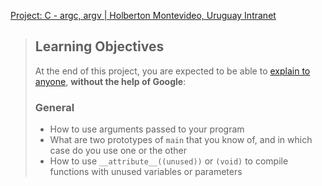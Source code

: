 [Project: C - argc, argv | Holberton Montevideo, Uruguay Intranet](https://intranet.hbtn.io/projects/2160#quiz-completed)

> ## Learning Objectives
> 
> At the end of this project, you are expected to be able to [explain to anyone](https://intranet.hbtn.io/rltoken/mixi0RLDGmKIaS1nqcn0xg "explain to anyone"), **without the help of Google**:
> 
> ### General
> 
> -   How to use arguments passed to your program
> -   What are two prototypes of `main` that you know of, and in which case do you use one or the other
> -   How to use `__attribute__((unused))` or `(void)` to compile functions with unused variables or parameters
